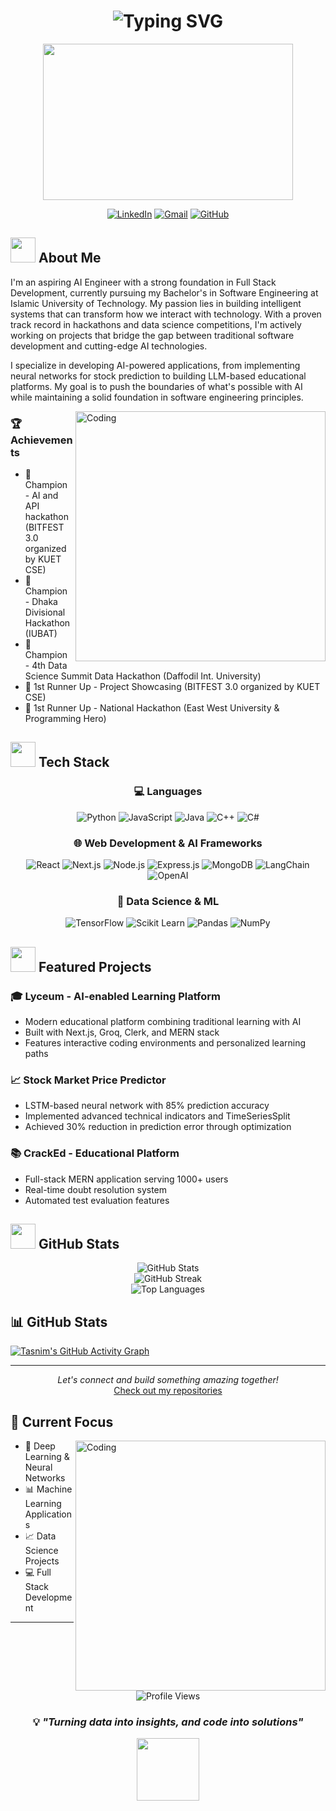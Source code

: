 # <div align="center">![Typing SVG](https://readme-typing-svg.herokuapp.com?font=Fira+Code&weight=500&size=40&pause=1000&color=6A5ACD&center=true&vCenter=true&random=false&width=600&height=100&lines=Hi+%F0%9F%91%8B+I'm+Tasnim+Ashraf;Full+Stack+Web+Developer)</div>

<div align="center">
  <img src="https://media.giphy.com/media/qgQUggAC3Pfv687qPC/giphy.gif" width="400" height="250"/>
</div>

<div align="center">
  
[![LinkedIn](https://img.shields.io/badge/LinkedIn-0077B5?style=for-the-badge&logo=linkedin&logoColor=white)](https://www.linkedin.com/in/tasnim1834/)
[![Gmail](https://img.shields.io/badge/Gmail-D14836?style=for-the-badge&logo=gmail&logoColor=white)](mailto:tasnim.iterator34@gmail.com)
[![GitHub](https://img.shields.io/badge/GitHub-100000?style=for-the-badge&logo=github&logoColor=white)](https://github.com/codenim34)

</div>

## <img src="https://media.giphy.com/media/WUlplcMpOCEmTGBtBW/giphy.gif" width="40"> About Me
I'm an aspiring AI Engineer with a strong foundation in Full Stack Development, currently pursuing my Bachelor's in Software Engineering at Islamic University of Technology. My passion lies in building intelligent systems that can transform how we interact with technology. With a proven track record in hackathons and data science competitions, I'm actively working on projects that bridge the gap between traditional software development and cutting-edge AI technologies.

I specialize in developing AI-powered applications, from implementing neural networks for stock prediction to building LLM-based educational platforms. My goal is to push the boundaries of what's possible with AI while maintaining a solid foundation in software engineering principles.

<img align="right" alt="Coding" width="400" src="https://media.giphy.com/media/v1.Y2lkPTc5MGI3NjExcDI5Y2k2bWF1ZWx1ZHYyOWprNzF1bWF6Y2t0MXd0ZmxqZW9wYmptbiZlcD12MV9pbnRlcm5hbF9naWZfYnlfaWQmY3Q9Zw/f3iwJFOVOwuy7K6FFw/giphy.gif">

### 🏆 Achievements
- 🥇 Champion - AI and API hackathon (BITFEST 3.0 organized by KUET CSE)
- 🥇 Champion - Dhaka Divisional Hackathon (IUBAT)
- 🥇 Champion - 4th Data Science Summit Data Hackathon (Daffodil Int. University)
- 🥈 1st Runner Up - Project Showcasing (BITFEST 3.0 organized by KUET CSE)
- 🥈 1st Runner Up - National Hackathon (East West University & Programming Hero)

## <img src="https://media.giphy.com/media/QssGEmpkyEOhBCb7e1/giphy.gif" width="40"> Tech Stack

<div align="center">

### 💻 Languages
![Python](https://img.shields.io/badge/Python-3776AB?style=for-the-badge&logo=python&logoColor=white)
![JavaScript](https://img.shields.io/badge/JavaScript-F7DF1E?style=for-the-badge&logo=javascript&logoColor=black)
![Java](https://img.shields.io/badge/Java-ED8B00?style=for-the-badge&logo=openjdk&logoColor=white)
![C++](https://img.shields.io/badge/C%2B%2B-00599C?style=for-the-badge&logo=c%2B%2B&logoColor=white)
![C#](https://img.shields.io/badge/C%23-239120?style=for-the-badge&logo=c-sharp&logoColor=white)

### 🌐 Web Development & AI Frameworks
![React](https://img.shields.io/badge/React-20232A?style=for-the-badge&logo=react&logoColor=61DAFB)
![Next.js](https://img.shields.io/badge/Next.js-000000?style=for-the-badge&logo=next.js&logoColor=white)
![Node.js](https://img.shields.io/badge/Node.js-43853D?style=for-the-badge&logo=node.js&logoColor=white)
![Express.js](https://img.shields.io/badge/Express.js-404D59?style=for-the-badge)
![MongoDB](https://img.shields.io/badge/MongoDB-4EA94B?style=for-the-badge&logo=mongodb&logoColor=white)
![LangChain](https://img.shields.io/badge/🦜️_LangChain-2C2C2C?style=for-the-badge)
![OpenAI](https://img.shields.io/badge/OpenAI-412991?style=for-the-badge&logo=openai&logoColor=white)

### 🤖 Data Science & ML
![TensorFlow](https://img.shields.io/badge/TensorFlow-FF6F00?style=for-the-badge&logo=tensorflow&logoColor=white)
![Scikit Learn](https://img.shields.io/badge/scikit_learn-F7931E?style=for-the-badge&logo=scikit-learn&logoColor=white)
![Pandas](https://img.shields.io/badge/Pandas-150458?style=for-the-badge&logo=pandas&logoColor=white)
![NumPy](https://img.shields.io/badge/Numpy-013243?style=for-the-badge&logo=numpy&logoColor=white)

</div>

## <img src="https://media.giphy.com/media/iY8CRBdQXODJSCERIr/giphy.gif" width="40"> Featured Projects

### 🎓 Lyceum - AI-enabled Learning Platform
- Modern educational platform combining traditional learning with AI
- Built with Next.js, Groq, Clerk, and MERN stack
- Features interactive coding environments and personalized learning paths

### 📈 Stock Market Price Predictor
- LSTM-based neural network with 85% prediction accuracy
- Implemented advanced technical indicators and TimeSeriesSplit
- Achieved 30% reduction in prediction error through optimization

### 📚 CrackEd - Educational Platform
- Full-stack MERN application serving 1000+ users
- Real-time doubt resolution system
- Automated test evaluation features

## <img src="https://media.giphy.com/media/W5eoZHPpUx9sapR0eu/giphy.gif" width="40"> GitHub Stats

<div align="center">
  <img src="https://github-readme-stats.vercel.app/api?username=codenim34&show_icons=true&theme=tokyonight" alt="GitHub Stats" />
</div>

<div align="center">
  <img src="https://streak-stats.demolab.com?user=codenim34&theme=tokyonight" alt="GitHub Streak" />
</div>

<div align="center">
  <img src="https://github-readme-stats.vercel.app/api/top-langs/?username=codenim34&layout=compact&theme=tokyonight" alt="Top Languages" />
</div>

## 📊 GitHub Stats


[![Tasnim's GitHub Activity Graph](https://github-readme-activity-graph.vercel.app/graph?username=codenim34&theme=tokyo-night)](https://github.com/ashutosh00710/github-readme-activity-graph)

---

<div align="center">
  <i>Let's connect and build something amazing together!</i>
  <br>
  <a href="https://github.com/takitajwar17?tab=repositories">Check out my repositories</a>
</div>

## 🎯 Current Focus
<img align="right" alt="Coding" width="400" src="https://media.giphy.com/media/v1.Y2lkPTc5MGI3NjExcGprM2t5ZXd0bXF3NzBxbWJwOWRxcmRzZnJyZWxqZm1wbDN2NmczbiZlcD12MV9pbnRlcm5hbF9naWZfYnlfaWQmY3Q9Zw/RbDKaczqWovIugyJmW/giphy.gif">

- 🧠 Deep Learning & Neural Networks
- 📊 Machine Learning Applications
- 📈 Data Science Projects
- 💻 Full Stack Development

---

<div align="center">
  <img src="https://komarev.com/ghpvc/?username=codenim34&style=flat-square&color=blue" alt="Profile Views"/>
  
### 💡 *"Turning data into insights, and code into solutions"*

<img src="https://media.giphy.com/media/v1.Y2lkPTc5MGI3NjExYXJnOWd4NnBxaWRrOXg5Y2F6ZGJxdnJ4ZHhxMjE4NnFsNnBjMGR4dyZlcD12MV9pbnRlcm5hbF9naWZfYnlfaWQmY3Q9cw/M9gbBd9nbDrOTu1Mqx/giphy.gif" width="100"/>
</div>
